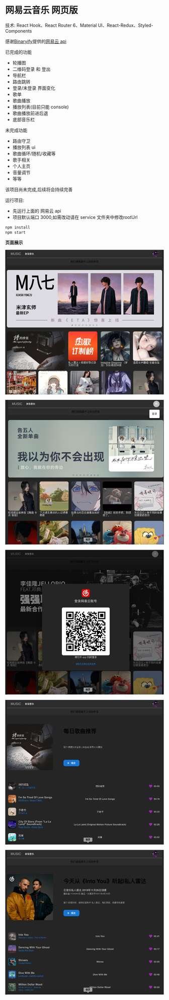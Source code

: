 # 网易云音乐 网页版

技术:
React Hook、React Router 6、Material UI、React-Redux、Styled-Components

感谢[Binaryify](https://github.com/Binaryify)提供的[网易云 api](https://github.com/Binaryify/NeteaseCloudMusicApi)

已完成的功能

+ 轮播图
+ 二维码登录 和 登出
+ 导航栏
+ 路由跳转
+ 登录/未登录 界面变化
+ 歌单
+ 歌曲播放
+ 播放列表(目前只能 console)
+ 歌曲播放前进后退
+ 底部音乐栏

未完成功能

+ 路由守卫
+ 播放列表 ui 
+ 歌曲循环/随机/收藏等
+ 歌手相关
+ 个人主页
+ 音量调节
+ 等等

该项目尚未完成,后续将会持续完善

运行项目:

+ 先运行上面的 网易云 api
+ 项目默认端口 3000,如需改动请在 service 文件夹中修改rootUrl

```node
npm install 
npm start
```

**页面展示**

![](https://github.com/bigboysuper6/cloud-music/blob/main/readmeImage/%E6%88%AA%E5%B1%8F2022-05-19%20%E4%B8%8A%E5%8D%8810.39.38.png)

![](https://github.com/bigboysuper6/cloud-music/blob/main/readmeImage/%E6%88%AA%E5%B1%8F2022-05-19%20%E4%B8%8A%E5%8D%8810.40.00.png)

![](https://github.com/bigboysuper6/cloud-music/blob/main/readmeImage/%E6%88%AA%E5%B1%8F2022-05-19%20%E4%B8%8A%E5%8D%8810.40.08.png)

![](https://github.com/bigboysuper6/cloud-music/blob/main/readmeImage/%E6%88%AA%E5%B1%8F2022-05-19%20%E4%B8%8A%E5%8D%8810.41.40.png)

![](https://github.com/bigboysuper6/cloud-music/blob/main/readmeImage/%E6%88%AA%E5%B1%8F2022-05-19%20%E4%B8%8A%E5%8D%8810.41.52.png)
